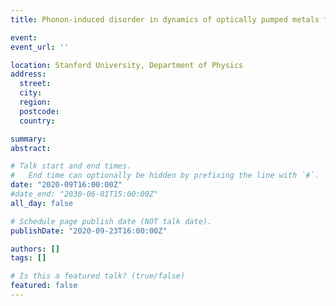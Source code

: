 ```yaml
---
title: Phonon-induced disorder in dynamics of optically pumped metals from non-linear electron-phonon coupling

event: 
event_url: ''

location: Stanford University, Department of Physics
address:
  street: 
  city: 
  region: 
  postcode: 
  country: 

summary: 
abstract:

# Talk start and end times.
#   End time can optionally be hidden by prefixing the line with `#`.
date: "2020-09T16:00:00Z"
#date_end: "2030-06-01T15:00:00Z"
all_day: false

# Schedule page publish date (NOT talk date).
publishDate: "2020-09-23T16:00:00Z"

authors: []
tags: []

# Is this a featured talk? (true/false)
featured: false
---
```

